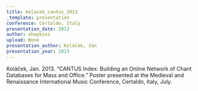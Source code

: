 ```yaml
---
title: kolacek_cantus_2013
_template: presentation
conference: Certaldo, Italy
presentation_date: 2013
author: ehopkins
upload: None
presentation_author: Koláček, Jan
presentation_year: 2013
---
```

Koláček, Jan. 2013. “CANTUS Index: Building an Online Network of Chant Databases for Mass and Office.” Poster presented at the Medieval and Renaissance International Music Conference, Certaldo, Italy, July.